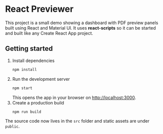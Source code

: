 # React Previewer

This project is a small demo showing a dashboard with PDF preview panels built using React and Material UI. It uses **react-scripts** so it can be started and built like any Create React App project.

## Getting started

1. Install dependencies
   ```bash
   npm install
   ```
2. Run the development server
   ```bash
   npm start
   ```
   This opens the app in your browser on <http://localhost:3000>.
3. Create a production build
   ```bash
   npm run build
   ```

The source code now lives in the `src` folder and static assets are under `public`.
